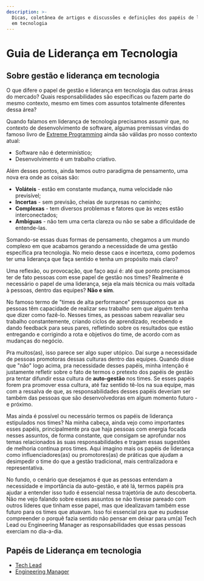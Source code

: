 ```yaml
---
description: >-
  Dicas, coletânea de artigos e discussões e definições dos papéis de liderança
  em tecnologia
---
```


# Guia de Liderança em Tecnologia

## Sobre gestão e liderança em tecnologia

O que difere o papel de gestão e liderança em tecnologia das outras áreas do mercado? Quais responsabilidades são específicas ou fazem parte do mesmo contexto, mesmo em times com assuntos totalmente diferentes dessa área? 

Quando falamos em liderança de tecnologia precisamos assumir que, no contexto de desenvolvimento de software, algumas premissas vindas do famoso livro de [Extreme Programming](http://www.extremeprogramming.org/) ainda são válidas pro nosso contexto atual:

* Software não é determinístico;
* Desenvolvimento é um trabalho criativo.

Além desses pontos, ainda temos outro paradigma de pensamento, uma nova era onde as coisas são:

* **Voláteis** - estão em constante mudança, numa velocidade não previsível;
* **Incertas** - sem previsão, cheias de surpresas no caminho;
* **Complexas** - tem diversos problemas e fatores que às vezes estão interconectados;
* **Ambíguas** - não tem uma certa clareza ou não se sabe a dificuldade de entende-las.

Somando-se essas duas formas de pensamento, chegamos a um mundo complexo em que acabamos gerando a necessidade de uma gestão específica pra tecnologia. No meio desse caos e incerteza, como podemos ter uma liderança que faça sentido e tenha um propósito mais claro?

Uma reflexão, ou provocação, que faço aqui é: até que ponto precisamos ter de fato pessoas com esse papel de gestão nos times? Realmente é necessário o papel de uma liderança, seja ela mais técnica ou mais voltada à pessoas, dentro das equipes? **Não e sim**. 

No famoso termo de "times de alta performance" pressupomos que as pessoas têm capacidade de realizar seu trabalho sem que alguém tenha que dizer como fazê-lo. Nesses times, as pessoas sabem reavaliar seu trabalho constantemente, criando ciclos de aprendizado, recebendo e dando feedback para seus pares, refletindo sobre os resultados que estão entregando e corrigindo a rota e objetivos do time, de acordo com as mudanças do negócio.

Pra muitos\(as\), isso parece ser algo super utópico. Daí surge a necessidade de pessoas promotoras dessas culturas dentro das equipes. Quando disse que "não" logo acima, pra necessidade desses papéis, minha intenção é justamente refletir sobre o fato de termos o pretexto dos papéis de gestão pra tentar difundir essa cultura de **auto-gestão** nos times. Se esses papéis forem pra promover essa cultura, até faz sentido tê-los na sua equipe, mas com a ressalva de que, as responsabilidades desses papéis deveriam ser também das pessoas que são desenvolvedoras em algum momento futuro - e próximo. 

Mas ainda é possível ou necessário  termos os papéis de liderança estipulados nos times? Na minha cabeça, ainda vejo como importantes esses papéis, principalmente pra que haja pessoas com energia focada nesses assuntos, de forma constante, que consigam se aprofundar nos temas relacionados às suas responsabilidades e tragam essas sugestões de melhoria contínua pros times. Aqui imagino mais os papéis de liderança como influenciadores\(as\) ou promotores\(as\) de práticas que ajudam a desimpedir o time do que a gestão tradicional, mais centralizadora e representativa.

No fundo, o cenário que desejamos é que as pessoas entendam a necessidade e importância da auto-gestão, e até lá, termos papéis pra ajudar a entender isso tudo é essencial nessa trajetória de auto descoberta. Não me vejo falando sobre esses assuntos se não tivesse pareado com outros líderes que tinham esse papel, mas que idealizavam também esse futuro para os times que atuavam. Isso foi essencial pra que eu pudesse compreender o porquê fazia sentido não pensar em deixar para um\(a\) Tech Lead ou Engineering Manager as responsabilidades que essas pessoas exerciam no dia-a-dia.

## Papéis de Liderança em tecnologia

* [Tech Lead](tech-lead.md)
* [Engineering Manager](engineering-manager.md)



